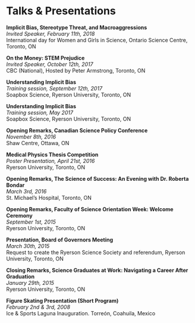 # Talks & Presentations

**Implicit Bias, Stereotype Threat, and Macroaggressions**  
*Invited Speaker, February 11th, 2018*  
International day for Women and Girls in Science, Ontario Science Centre, Toronto, ON

**On the Money: STEM Prejudice**  
*Invited Speaker, October 12th, 2017*   
CBC (National), Hosted by Peter Armstrong, Toronto, ON 

**Understanding Implicit Bias**  
*Training session, September 12th, 2017*  
Soapbox Science, Ryerson University, Toronto, ON

**Understanding Implicit Bias**  
*Training session, May 2017*  
Soapbox Science, Ryerson University, Toronto, ON
 
**Opening Remarks, Canadian Science Policy Conference**  
*November 8th, 2016*  
Shaw Centre, Ottawa, ON
 
**Medical Physics Thesis Competition**  
*Poster Presentation, April 21st, 2016*  
Ryerson University, Toronto, ON
 
**Opening Remarks, The Science of Success: An Evening with Dr. Roberta Bondar**  
*March 3rd, 2016*  
St. Michael’s Hospital, Toronto, ON
 
**Opening Remarks, Faculty of Science Orientation Week: Welcome Ceremony**  
*September 1st, 2015*  
Ryerson University, Toronto, ON 
 
**Presentation, Board of Governors Meeting**  
*March 30th, 2015*  
Request to create the Ryerson Science Society and referendum, Ryerson University, Toronto, ON
 
**Closing Remarks, Science Graduates at Work: Navigating a Career After Graduation**  
*January 29th, 2015*  
Ryerson University, Toronto, ON 
 
**Figure Skating Presentation (Short Program)**  
*February 2nd & 3rd, 2008*  
Ice & Sports Laguna Inauguration. Torreón, Coahuila, Mexico